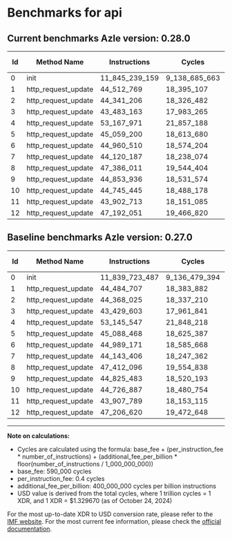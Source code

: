 # Benchmarks for api

## Current benchmarks Azle version: 0.28.0

| Id  | Method Name         | Instructions   | Cycles        | USD           | USD/Million Calls | Change                              |
| --- | ------------------- | -------------- | ------------- | ------------- | ----------------- | ----------------------------------- |
| 0   | init                | 11_845_239_159 | 9_138_685_663 | $0.0121514362 | $12_151.43        | <font color="red">+5_515_672</font> |
| 1   | http_request_update | 44_512_769     | 18_395_107    | $0.0000244594 | $24.45            | <font color="red">+28_062</font>    |
| 2   | http_request_update | 44_341_206     | 18_326_482    | $0.0000243682 | $24.36            | <font color="green">-26_819</font>  |
| 3   | http_request_update | 43_483_163     | 17_983_265    | $0.0000239118 | $23.91            | <font color="red">+53_560</font>    |
| 4   | http_request_update | 53_167_971     | 21_857_188    | $0.0000290628 | $29.06            | <font color="red">+22_424</font>    |
| 5   | http_request_update | 45_059_200     | 18_613_680    | $0.0000247501 | $24.75            | <font color="green">-29_268</font>  |
| 6   | http_request_update | 44_960_510     | 18_574_204    | $0.0000246976 | $24.69            | <font color="green">-28_661</font>  |
| 7   | http_request_update | 44_120_187     | 18_238_074    | $0.0000242506 | $24.25            | <font color="green">-23_219</font>  |
| 8   | http_request_update | 47_386_011     | 19_544_404    | $0.0000259876 | $25.98            | <font color="green">-26_085</font>  |
| 9   | http_request_update | 44_853_936     | 18_531_574    | $0.0000246409 | $24.64            | <font color="red">+28_453</font>    |
| 10  | http_request_update | 44_745_445     | 18_488_178    | $0.0000245832 | $24.58            | <font color="red">+18_558</font>    |
| 11  | http_request_update | 43_902_713     | 18_151_085    | $0.0000241350 | $24.13            | <font color="green">-5_076</font>   |
| 12  | http_request_update | 47_192_051     | 19_466_820    | $0.0000258844 | $25.88            | <font color="green">-14_569</font>  |

## Baseline benchmarks Azle version: 0.27.0

| Id  | Method Name         | Instructions   | Cycles        | USD           | USD/Million Calls |
| --- | ------------------- | -------------- | ------------- | ------------- | ----------------- |
| 0   | init                | 11_839_723_487 | 9_136_479_394 | $0.0121485026 | $12_148.50        |
| 1   | http_request_update | 44_484_707     | 18_383_882    | $0.0000244445 | $24.44            |
| 2   | http_request_update | 44_368_025     | 18_337_210    | $0.0000243824 | $24.38            |
| 3   | http_request_update | 43_429_603     | 17_961_841    | $0.0000238833 | $23.88            |
| 4   | http_request_update | 53_145_547     | 21_848_218    | $0.0000290509 | $29.05            |
| 5   | http_request_update | 45_088_468     | 18_625_387    | $0.0000247656 | $24.76            |
| 6   | http_request_update | 44_989_171     | 18_585_668    | $0.0000247128 | $24.71            |
| 7   | http_request_update | 44_143_406     | 18_247_362    | $0.0000242630 | $24.26            |
| 8   | http_request_update | 47_412_096     | 19_554_838    | $0.0000260015 | $26.00            |
| 9   | http_request_update | 44_825_483     | 18_520_193    | $0.0000246257 | $24.62            |
| 10  | http_request_update | 44_726_887     | 18_480_754    | $0.0000245733 | $24.57            |
| 11  | http_request_update | 43_907_789     | 18_153_115    | $0.0000241377 | $24.13            |
| 12  | http_request_update | 47_206_620     | 19_472_648    | $0.0000258922 | $25.89            |

---

**Note on calculations:**

- Cycles are calculated using the formula: base_fee + (per_instruction_fee \* number_of_instructions) + (additional_fee_per_billion \* floor(number_of_instructions / 1_000_000_000))
- base_fee: 590_000 cycles
- per_instruction_fee: 0.4 cycles
- additional_fee_per_billion: 400_000_000 cycles per billion instructions
- USD value is derived from the total cycles, where 1 trillion cycles = 1 XDR, and 1 XDR = $1.329670 (as of October 24, 2024)

For the most up-to-date XDR to USD conversion rate, please refer to the [IMF website](https://www.imf.org/external/np/fin/data/rms_sdrv.aspx).
For the most current fee information, please check the [official documentation](https://internetcomputer.org/docs/current/developer-docs/gas-cost#execution).
